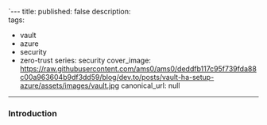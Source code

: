`---
title: 
published: false
description:  
tags:
  - vault
  - azure
  - security
  - zero-trust
series: security
cover_image: https://raw.githubusercontent.com/ams0/ams0/deddfb117c95f739fda88c00a963604b9df3dd59/blog/dev.to/posts/vault-ha-setup-azure/assets/images/vault.jpg
canonical_url: null
---

### Introduction
